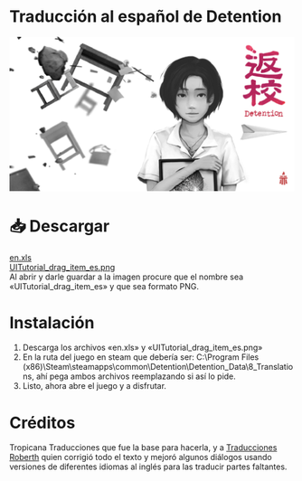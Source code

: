 # Traducción al español de Detention
![Logo](assets/Detention.png)

# 📥 Descargar
[en.xls](https://github.com/roberthvzla/Detention/raw/main/en.xls)  
[UITutorial_drag_item_es.png](https://github.com/roberthvzla/Detention/raw/main/UITutorial_drag_item_es.png)  
Al abrir y darle guardar a la imagen procure que el nombre sea «UITutorial_drag_item_es» y que sea formato PNG.
# Instalación
1. Descarga los archivos «en.xls» y «UITutorial_drag_item_es.png»
2. En la ruta del juego en steam  que debería ser: C:\Program Files (x86)\Steam\steamapps\common\Detention\Detention_Data\8_Translations, ahí pega ambos archivos reemplazando si así lo pide.
3. Listo, ahora abre el juego y a disfrutar.
# Créditos
Tropicana Traducciones que fue la base para hacerla, y a [Traducciones Roberth](https://www.facebook.com/TraduccionesRoberth) quien corrigió todo el texto y mejoró algunos diálogos usando versiones de diferentes idiomas al inglés para las traducir partes faltantes.
